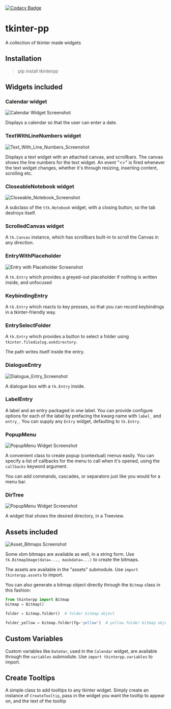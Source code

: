 [![Codacy Badge](https://api.codacy.com/project/badge/Grade/b74055d1db874c938b5b00b211c9bae1)](https://www.codacy.com/manual/Dogeek/tkinter-pp?utm_source=github.com&amp;utm_medium=referral&amp;utm_content=Dogeek/tkinter-pp&amp;utm_campaign=Badge_Grade)

# tkinter-pp
A collection of tkinter made widgets

## Installation

> pip install tkinterpp

## Widgets included

### Calendar widget
![Calendar Widget Screenshot](/images/calendar_widget.png)

Displays a calendar so that the user can enter a date.

### TextWithLineNumbers widget

![Text_With_Line_Numbers_Screenshot](/images/text_with_line_numbers_widget.png)

Displays a text widget with an attached canvas, and scrollbars. The canvas shows the line numbers
for the text widget. An event "<<Change>>" is fired whenever the text widget changes, whether
it's through resizing, inserting content, scrolling etc.

### CloseableNotebook widget

![Closeable_Notebook_Screenshot](/images/closeable_notebook_widget.png)

A subclass of the `ttk.Notebook` widget, with a closing button, so the tab destroys itself.

### ScrolledCanvas widget 
A `tk.Canvas` instance, which has scrollbars built-in to scroll the Canvas in any direction.

### EntryWithPlaceholder
![Entry with Placeholder Screenshot](/images/entrywithplaceholder_widget.png)

A `tk.Entry` which provides a greyed-out placeholder if nothing is written inside, and unfocused

### KeybindingEntry
A `tk.Entry` which reacts to key presses, so that you can record keybindings in a tkinter-friendly way.

### EntrySelectFolder
A `tk.Entry` which provides a button to select a folder using `tkinter.filedialog.askdirectory`.

The path writes itself inside the entry.

### DialogueEntry
![Dialogue_Entry_Screenshot](/images/entry_dialoguebox.png)

A dialogue box with a `tk.Entry` inside.

### LabelEntry
A label and an entry packaged in one label. You can provide configure options for each of the label
by prefacing the kwarg name with `label_` and `entry_`. You can supply any `Entry` widget, defaulting
to `tk.Entry`.

### PopupMenu
![PopupMenu Widget Screenshot](/images/popup_menu_widget.png)

A convenient class to create popup (contextual) menus easily. You can specify a list of callbacks
for the menu to call when it's opened, using the `callbacks` keyword argument.

You can add commands, cascades, or separators just like you would for a menu bar.

### DirTree

![PopupMenu Widget Screenshot](/images/dirtree_widget.png)

A widget that shows the desired directory, in a Treeview.

## Assets included

![Asset_Bitmaps Screenshot](/images/assets.png)

Some xbm bitmaps are available as well, in a string form. Use `tk.BitmapImage(data=..., maskdata=...)`
to create the bitmaps.

The assets are available in the "assets" submodule. Use `import tkinterpp.assets` to import.

You can also generate a bitmap object directly through the `Bitmap` class in this fashion:
```python
from tkinterpp import Bitmap
bitmap = Bitmap()

folder = bitmap.folder()  # folder bitmap object

folder_yellow = bitmap.folder(fg='yellow')  # yellow folder bitmap object
```

## Custom Variables

Custom variables like `DateVar`, used in the `Calendar` widget, are available through the `variables`
submodule. Use `import tkinterpp.variables` to import.

## Create Tooltips

A simple class to add tooltips to any tkinter widget. Simply create an instance of `CreateTooltip`, 
pass in the widget you want the tooltip to appear on, and the text of the tooltip
